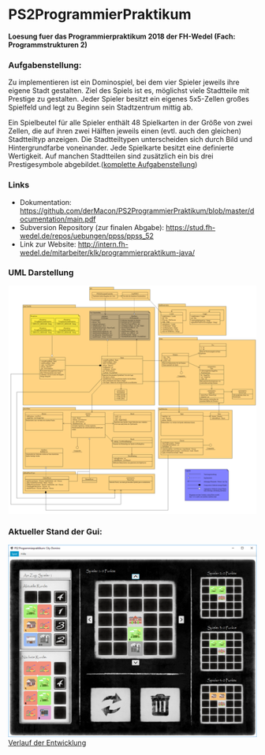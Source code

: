 # PS2ProgrammierPraktikum
**Loesung fuer das Programmierpraktikum 2018 der FH-Wedel (Fach: Programmstrukturen 2)**
### Aufgabenstellung:
Zu implementieren ist ein Dominospiel, bei dem vier Spieler jeweils ihre eigene Stadt gestalten. Ziel des Spiels ist es, möglichst viele Stadtteile mit Prestige zu gestalten. 
Jeder Spieler besitzt ein eigenes 5x5-Zellen großes Spielfeld und legt zu Beginn sein Stadtzentrum mittig ab.

Ein Spielbeutel für alle Spieler enthält 48 Spielkarten in der Größe von zwei Zellen, die auf ihren zwei Hälften jeweils einen (evtl. auch den gleichen) Stadtteiltyp anzeigen. Die Stadtteiltypen unterscheiden sich durch Bild und Hintergrundfarbe voneinander. Jede Spielkarte besitzt eine definierte Wertigkeit. Auf manchen Stadtteilen sind zusätzlich ein bis drei Prestigesymbole abgebildet.([komplette Aufgabenstellung](https://github.com/derMacon/PS2ProgrammierPraktikum/blob/master/otherDocs/InfosProgrammierpraktikum/Aufgabenstellung_SS18_%20CityDomino.pdf))


### Links
- Dokumentation: https://github.com/derMacon/PS2ProgrammierPraktikum/blob/master/documentation/main.pdf
- Subversion Repository (zur finalen Abgabe): https://stud.fh-wedel.de/repos/uebungen/ppss/ppss_52
- Link zur Website: http://intern.fh-wedel.de/mitarbeiter/klk/programmierpraktikum-java/


### UML Darstellung
![alt text](https://github.com/derMacon/PS2ProgrammierPraktikum/blob/master/anhang/programmorganisationsplan/PP18Vereinfacht.png)


### Aktueller Stand der Gui: 
![alt text](https://github.com/derMacon/PS2ProgrammierPraktikum/blob/master/otherDocs/GUIScreenshot/Main141018.png)
[Verlauf der Entwicklung](https://github.com/derMacon/PS2ProgrammierPraktikum/tree/master/otherDocs/GUIScreenshot)
